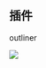 
## 插件
outliner

![](https://cloud.githubusercontent.com/assets/8455579/10212235/b6b275d0-682e-11e5-88b3-ba44976eb661.png)
